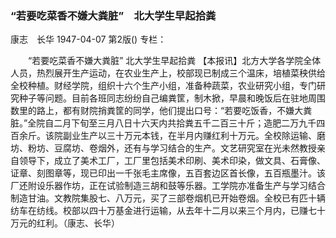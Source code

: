 ### “若要吃菜香不嫌大粪脏”　北大学生早起拾粪
康志　长华
1947-04-07
第2版()
专栏：

　　“若要吃菜香不嫌大粪脏”
    北大学生早起拾粪
    【本报讯】北方大学各学院全体人员，热烈展开生产运动，在农业生产上，校部现已制成三个温床，培植菜秧供给全校种植。财经学院，组织十六个生产小组，准备种蔬菜，农业研究小组，专门研究种子等问题。目前各班同志纷纷自己编粪筐，制木掀，早晨和晚饭后在驻地周围数里的路上，都有财院捎粪筐的同学，他们提出口号：“若要吃饭香，不嫌大粪脏。”全院自二月下旬至三月八日十六天内共拾粪五千二百三十斤；造肥二万九千四百余斤。该院副业生产以三十万元本钱，在半月内赚红利十万元。全校除运输、磨坊、粉坊、豆腐坊、卷烟外，还有与学习结合的生产。文艺研究室在光未然教授亲自领导下，成立了美术工厂，工厂里包括美术印刷、美术印染，做文具、石膏像、证章、刻图章等，现已印出一千张毛主席像，五百套边区首长像，五百瓶墨汁。该厂还附设乐器作坊，正在试验制造三胡和鼓等乐器。工学院亦准备生产与学习结合制造甘油。文教院集股七、八万元，买了三部卷烟机已开始卷烟。全校已有匹十辆纺车在纺线。校部以四十万基金进行运输，从去年十二月以来三个月内，已赚七十万元的红利。（康志、长华）
